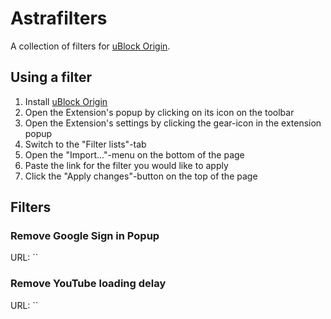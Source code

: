 # Astrafilters

A collection of filters for [uBlock Origin](https://ublockorigin.com/).

## Using a filter

1. Install [uBlock Origin](https://ublockorigin.com/)
2. Open the Extension's popup by clicking on its icon on the toolbar
3. Open the Extension's settings by clicking the gear-icon in the extension popup
4. Switch to the "Filter lists"-tab
5. Open the "Import..."-menu on the bottom of the page
6. Paste the link for the filter you would like to apply
7. Click the "Apply changes"-button on the top of the page


## Filters

### Remove Google Sign in Popup

URL: ``

### Remove YouTube loading delay

URL: ``